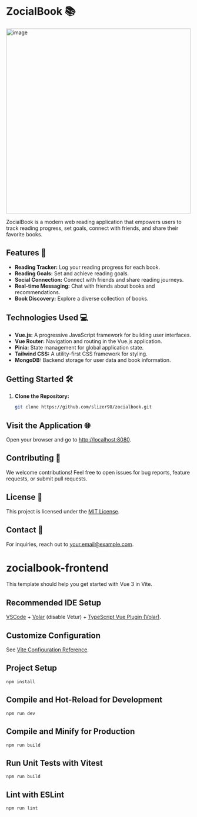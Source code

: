 # ZocialBook 📚

<img width="502" alt="image" src="https://github.com/slizer98/zocialbook-frontend/assets/86857956/b0e04508-c73d-4eef-a309-1bc69cbc84d3">


ZocialBook is a modern web reading application that empowers users to track reading progress, set goals, connect with friends, and share their favorite books.

## Features 🚀

- **Reading Tracker:** Log your reading progress for each book.
- **Reading Goals:** Set and achieve reading goals.
- **Social Connection:** Connect with friends and share reading journeys.
- **Real-time Messaging:** Chat with friends about books and recommendations.
- **Book Discovery:** Explore a diverse collection of books.

## Technologies Used 💻

- **Vue.js:** A progressive JavaScript framework for building user interfaces.
- **Vue Router:** Navigation and routing in the Vue.js application.
- **Pinia:** State management for global application state.
- **Tailwind CSS:** A utility-first CSS framework for styling.
- **MongoDB:** Backend storage for user data and book information.

## Getting Started 🛠️

1. **Clone the Repository:**

    ```bash
    git clone https://github.com/slizer98/zocialbook.git
    ```

## Visit the Application 🌐

Open your browser and go to [http://localhost:8080](http://localhost:8080/).

## Contributing 🤝

We welcome contributions! Feel free to open issues for bug reports, feature requests, or submit pull requests.

## License 📝

This project is licensed under the [MIT License](https://www.notion.so/LICENSE).

## Contact 📧

For inquiries, reach out to [your.email@example.com](mailto:your.email@example.com).

# zocialbook-frontend

This template should help you get started with Vue 3 in Vite.

## Recommended IDE Setup

[VSCode](https://code.visualstudio.com/) + [Volar](https://marketplace.visualstudio.com/items?itemName=Vue.volar) (disable Vetur) + [TypeScript Vue Plugin (Volar)](https://marketplace.visualstudio.com/items?itemName=Vue.vscode-typescript-vue-plugin).

## Customize Configuration

See [Vite Configuration Reference](https://vitejs.dev/config/).

## Project Setup
```
npm install
```
## Compile and Hot-Reload for Development
```
npm run dev
```
## Compile and Minify for Production
```
npm run build
```
## Run Unit Tests with Vitest
```
npm run build
```
## Lint with ESLint
```
npm run lint
```
